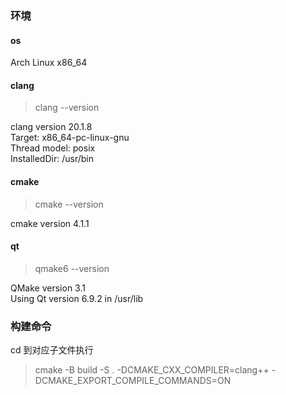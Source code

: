 ### 环境
#### os
Arch Linux x86_64
#### clang
> clang --version

clang version 20.1.8  
Target: x86_64-pc-linux-gnu  
Thread model: posix  
InstalledDir: /usr/bin
#### cmake
> cmake --version

cmake version 4.1.1
#### qt
> qmake6 --version

QMake version 3.1  
Using Qt version 6.9.2 in /usr/lib
### 构建命令
cd 到对应子文件执行  
> cmake -B build -S . -DCMAKE_CXX_COMPILER=clang++ -DCMAKE_EXPORT_COMPILE_COMMANDS=ON
